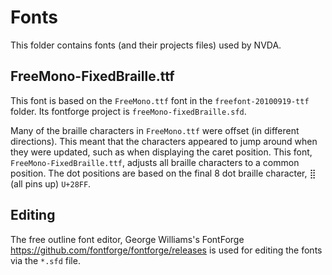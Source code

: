 # Fonts

This folder contains fonts (and their projects files) used by NVDA.

## FreeMono-FixedBraille.ttf

This font is based on the `FreeMono.ttf` font in the `freefont-20100919-ttf` folder.
Its fontforge project is `freeMono-fixedBraille.sfd`.

Many of the braille characters in `FreeMono.ttf` were offset (in different directions).
This meant that the characters appeared to jump around when they were updated, such as when displaying the caret position.
This font, `FreeMono-FixedBraille.ttf`, adjusts all braille characters to a common position.
The dot positions are based on the final 8 dot braille character, ⣿ (all pins up) `U+28FF`.

## Editing

The free outline font editor, George Williams's FontForge <https://github.com/fontforge/fontforge/releases> is used for editing the fonts via the `*.sfd` file.
